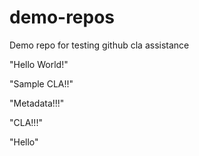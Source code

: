 # demo-repos
Demo repo for testing github cla assistance

"Hello World!"

"Sample CLA!!"

"Metadata!!!"

"CLA!!!"

"Hello"

